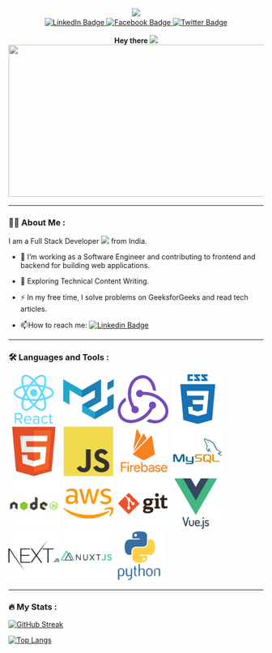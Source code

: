 <div id="header" align="center">
  <img src="https://media.giphy.com/media/2IudUHdI075HL02Pkk/giphy.gif" width="300"/>
  <div id="badges" align="center">
    <a href="www.linkedin.com/in/gowtham-theja-vempalli-1b8653298">
      <img src="https://img.shields.io/badge/LinkedIn-blue?style=for-the-badge&logo=linkedin&logoColor=white" alt="LinkedIn Badge"/>
    </a>
    <a href="https://www.facebook.com/gowtham.teja.5/">
      <img src="https://img.shields.io/badge/Facebook-white?style=for-the-badge&logo=facebook&logoColor=black" alt="Facebook Badge"/>
    </a>
    <a href="https://twitter.com/gowtham_theja_v">
      <img src="https://img.shields.io/badge/Twitter-black?style=for-the-badge&logo=twitter&logoColor=white" alt="Twitter Badge"/>
    </a>
  </div>
  <img src="https://komarev.com/ghpvc/?username=VGowthamTheja&style=flat-square&color=blue" alt=""/>
  <div>
    <strong>
      Hey there
      <img src="https://media.giphy.com/media/hvRJCLFzcasrR4ia7z/giphy.gif" width="30px"/>
    </strong>
  </div>
</div>

<div align="center">
  <img src="https://media.giphy.com/media/YbXLZ6dymH758xSEbM/giphy.gif" width="600" height="300"/>
</div>

---

### :man_technologist: About Me :

I am a Full Stack Developer <img src="https://media.giphy.com/media/WUlplcMpOCEmTGBtBW/giphy.gif" width="30"> from India.

- :telescope: I’m working as a Software Engineer and contributing to frontend and backend for building web applications.

- :seedling: Exploring Technical Content Writing.

- :zap: In my free time, I solve problems on GeeksforGeeks and read tech articles.

- :mailbox:How to reach me: [![Linkedin Badge](https://img.shields.io/badge/-kakbar-blue?style=flat&logo=Linkedin&logoColor=white)](www.linkedin.com/in/gowtham-theja-vempalli-1b8653298)


---

### :hammer_and_wrench: Languages and Tools :

<div>
  <img src="https://github.com/devicons/devicon/blob/master/icons/react/react-original-wordmark.svg" title="React" alt="React" width="100" height="100" />&nbsp;
  <img src="https://github.com/devicons/devicon/blob/master/icons/materialui/materialui-original.svg" title="Material UI" alt="Material UI" width="100" height="100"/>&nbsp;
  <img src="https://github.com/devicons/devicon/blob/master/icons/redux/redux-original.svg" title="Redux" alt="Redux " width="100" height="100"/>&nbsp;
  <img src="https://github.com/devicons/devicon/blob/master/icons/css3/css3-plain-wordmark.svg"  title="CSS3" alt="CSS" width="100" height="100"/>&nbsp;
  <img src="https://github.com/devicons/devicon/blob/master/icons/html5/html5-original.svg" title="HTML5" alt="HTML" width="100" height="100"/>&nbsp;
  <img src="https://github.com/devicons/devicon/blob/master/icons/javascript/javascript-original.svg" title="JavaScript" alt="JavaScript" width="100" height="100"/>&nbsp;
  <img src="https://github.com/devicons/devicon/blob/master/icons/firebase/firebase-plain-wordmark.svg" title="Firebase" alt="Firebase" width="100" height="100"/>&nbsp;
  <img src="https://github.com/devicons/devicon/blob/master/icons/mysql/mysql-original-wordmark.svg" title="MySQL"  alt="MySQL" width="100" height="100"/>&nbsp;
  <img src="https://github.com/devicons/devicon/blob/master/icons/nodejs/nodejs-original-wordmark.svg" title="NodeJS" alt="NodeJS" width="100" height="100"/>&nbsp;
  <img src="https://github.com/devicons/devicon/blob/master/icons/amazonwebservices/amazonwebservices-plain-wordmark.svg" title="AWS" alt="AWS" width="100" height="100"/>&nbsp;
  <img src="https://github.com/devicons/devicon/blob/master/icons/git/git-original-wordmark.svg" title="Git" **alt="Git" width="100" height="100"/>
  <img src="https://github.com/devicons/devicon/blob/master/icons/vuejs/vuejs-original-wordmark.svg" title="Vue" **alt="Vue" width="100" height="100"/>
  <img src="https://github.com/devicons/devicon/blob/master/icons/nextjs/nextjs-original-wordmark.svg" title="NextJS" **alt="NEXT" width="100" height="100"/>
  <img src="https://github.com/devicons/devicon/blob/master/icons/nuxtjs/nuxtjs-original-wordmark.svg" title="NuxtJS" **alt="NuxtJS" width="100" height="100"/>
  <img src="https://github.com/devicons/devicon/blob/master/icons/python/python-original-wordmark.svg" title="Python" **alt="Python" width="100" height="100"/>
</div>

---

### :fire: My Stats :

[![GitHub Streak](http://github-readme-streak-stats.herokuapp.com?user=VGowthamTheja&theme=dark&background=000000)](https://git.io/streak-stats)

[![Top Langs](https://github-readme-stats.vercel.app/api/top-langs/?username=VGowthamTheja&layout=compact&theme=vision-friendly-dark)](https://github.com/anuraghazra/github-readme-stats)

